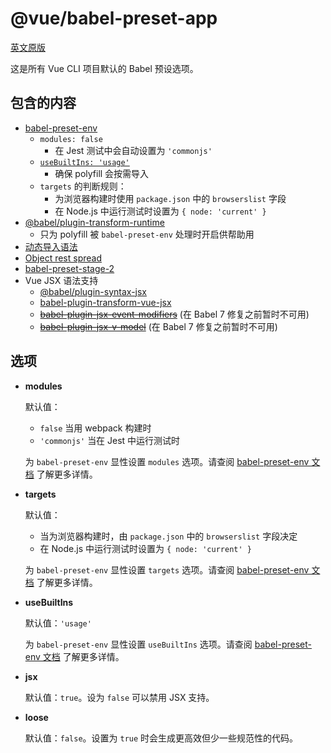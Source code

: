 # @vue/babel-preset-app

[英文原版](https://github.com/vuejs/vue-cli/tree/dev/packages/\@vue/babel-preset-app/README.md)

这是所有 Vue CLI 项目默认的 Babel 预设选项。

## 包含的内容

- [babel-preset-env](https://github.com/babel/babel/tree/master/packages/babel-preset-env)
  - `modules: false`
    - 在 Jest 测试中会自动设置为 `'commonjs'`
  - [`useBuiltIns: 'usage'`](https://github.com/babel/babel/tree/master/packages/babel-preset-env#usebuiltins-usage)
    - 确保 polyfill 会按需导入
  - `targets` 的判断规则：
    - 为浏览器构建时使用 `package.json` 中的 `browserslist` 字段
    - 在 Node.js 中运行测试时设置为 `{ node: 'current' }`
- [@babel/plugin-transform-runtime](https://github.com/babel/babel/tree/master/packages/babel-plugin-transform-runtime)
  - 只为 polyfill 被 `babel-preset-env` 处理时开启供帮助用
- [动态导入语法](https://github.com/tc39/proposal-dynamic-import)
- [Object rest spread](https://github.com/tc39/proposal-object-rest-spread)
- [babel-preset-stage-2](https://github.com/babel/babel/tree/master/packages/babel-preset-stage-2)
- Vue JSX 语法支持
  - [@babel/plugin-syntax-jsx](https://github.com/babel/babel/tree/master/packages/babel-plugin-syntax-jsx)
  - [babel-plugin-transform-vue-jsx](https://github.com/vuejs/babel-plugin-transform-vue-jsx)
  - ~~[babel-plugin-jsx-event-modifiers](https://github.com/nickmessing/babel-plugin-jsx-event-modifiers)~~ (在 Babel 7 修复之前暂时不可用)
  - ~~[babel-plugin-jsx-v-model](https://github.com/nickmessing/babel-plugin-jsx-v-model)~~ (在 Babel 7 修复之前暂时不可用)

## 选项

- **modules**

  默认值：
  - `false` 当用 webpack 构建时
  - `'commonjs'` 当在 Jest 中运行测试时

  为 `babel-preset-env` 显性设置 `modules` 选项。请查阅 [babel-preset-env 文档](https://github.com/babel/babel/tree/master/packages/babel-preset-env#modules) 了解更多详情。

- **targets**

  默认值：
  - 当为浏览器构建时，由 `package.json` 中的 `browserslist` 字段决定
  - 在 Node.js 中运行测试时设置为 `{ node: 'current' }`

  为 `babel-preset-env` 显性设置 `targets` 选项。请查阅 [babel-preset-env 文档](https://github.com/babel/babel/tree/master/packages/babel-preset-env#targets) 了解更多详情。

- **useBuiltIns**

  默认值：`'usage'`

  为 `babel-preset-env` 显性设置 `useBuiltIns` 选项。请查阅 [babel-preset-env 文档](https://github.com/babel/babel/tree/master/packages/babel-preset-env#usebuiltins) 了解更多详情。

- **jsx**

  默认值：`true`。设为 `false` 可以禁用 JSX 支持。

- **loose**

  默认值：`false`。设置为 `true` 时会生成更高效但少一些规范性的代码。
